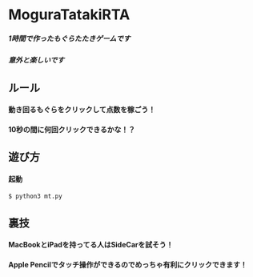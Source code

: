 # MoguraTatakiRTA

##### 1時間で作ったもぐらたたきゲームです
##### 意外と楽しいです

## ルール
#### 動き回るもぐらをクリックして点数を稼ごう！
#### 10秒の間に何回クリックできるかな！？

## 遊び方
#### 起動
`$ python3 mt.py`

## 裏技
#### MacBookとiPadを持ってる人はSideCarを試そう！
#### Apple Pencilでタッチ操作ができるのでめっちゃ有利にクリックできます！
